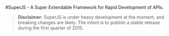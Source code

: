 #SuperJS - A Super Extendable Framework for Rapid Development of APIs.

> **Disclaimer:** SuperJS is under heavy development at the moment, and breaking changes are likely. The intent is to publish a stable release during the first quarter of 2015.

